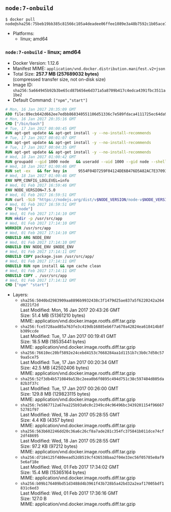 ## `node:7-onbuild`

```console
$ docker pull node@sha256:75beb19bb385c81566c105a4deadee06ffee1089e3a48b7592c1b05ace720958
```

-	Platforms:
	-	linux; amd64

### `node:7-onbuild` - linux; amd64

-	Docker Version: 1.12.6
-	Manifest MIME: `application/vnd.docker.distribution.manifest.v2+json`
-	Total Size: **257.7 MB (257689032 bytes)**  
	(compressed transfer size, not on-disk size)
-	Image ID: `sha256:5a664945b92b3be65cd87b656e6d371a5a8709b417c4edca4391fbc3511a1be2`
-	Default Command: `["npm","start"]`

```dockerfile
# Mon, 16 Jan 2017 20:35:09 GMT
ADD file:89ecb642d662ee7edbb868340551106d51336c7e589fdaca4111725ec64da957 in / 
# Mon, 16 Jan 2017 20:35:16 GMT
CMD ["/bin/bash"]
# Tue, 17 Jan 2017 00:00:45 GMT
RUN apt-get update && apt-get install -y --no-install-recommends 		ca-certificates 		curl 		wget 	&& rm -rf /var/lib/apt/lists/*
# Tue, 17 Jan 2017 00:01:07 GMT
RUN apt-get update && apt-get install -y --no-install-recommends 		bzr 		git 		mercurial 		openssh-client 		subversion 				procps 	&& rm -rf /var/lib/apt/lists/*
# Tue, 17 Jan 2017 00:04:35 GMT
RUN apt-get update && apt-get install -y --no-install-recommends 		autoconf 		automake 		bzip2 		file 		g++ 		gcc 		imagemagick 		libbz2-dev 		libc6-dev 		libcurl4-openssl-dev 		libdb-dev 		libevent-dev 		libffi-dev 		libgdbm-dev 		libgeoip-dev 		libglib2.0-dev 		libjpeg-dev 		libkrb5-dev 		liblzma-dev 		libmagickcore-dev 		libmagickwand-dev 		libmysqlclient-dev 		libncurses-dev 		libpng-dev 		libpq-dev 		libreadline-dev 		libsqlite3-dev 		libssl-dev 		libtool 		libwebp-dev 		libxml2-dev 		libxslt-dev 		libyaml-dev 		make 		patch 		xz-utils 		zlib1g-dev 	&& rm -rf /var/lib/apt/lists/*
# Wed, 18 Jan 2017 01:00:42 GMT
RUN groupadd --gid 1000 node   && useradd --uid 1000 --gid node --shell /bin/bash --create-home node
# Wed, 18 Jan 2017 01:00:46 GMT
RUN set -ex   && for key in     9554F04D7259F04124DE6B476D5A82AC7E37093B     94AE36675C464D64BAFA68DD7434390BDBE9B9C5     0034A06D9D9B0064CE8ADF6BF1747F4AD2306D93     FD3A5288F042B6850C66B31F09FE44734EB7990E     71DCFD284A79C3B38668286BC97EC7A07EDE3FC1     DD8F2338BAE7501E3DD5AC78C273792F7D83545D     B9AE9905FFD7803F25714661B63B535A4C206CA9     C4F0DFFF4E8C1A8236409D08E73BC641CC11F4C8   ; do     gpg --keyserver ha.pool.sks-keyservers.net --recv-keys "$key";   done
# Wed, 18 Jan 2017 01:00:46 GMT
ENV NPM_CONFIG_LOGLEVEL=info
# Wed, 01 Feb 2017 16:59:46 GMT
ENV NODE_VERSION=7.5.0
# Wed, 01 Feb 2017 16:59:51 GMT
RUN curl -SLO "https://nodejs.org/dist/v$NODE_VERSION/node-v$NODE_VERSION-linux-x64.tar.xz"   && curl -SLO "https://nodejs.org/dist/v$NODE_VERSION/SHASUMS256.txt.asc"   && gpg --batch --decrypt --output SHASUMS256.txt SHASUMS256.txt.asc   && grep " node-v$NODE_VERSION-linux-x64.tar.xz\$" SHASUMS256.txt | sha256sum -c -   && tar -xJf "node-v$NODE_VERSION-linux-x64.tar.xz" -C /usr/local --strip-components=1   && rm "node-v$NODE_VERSION-linux-x64.tar.xz" SHASUMS256.txt.asc SHASUMS256.txt   && ln -s /usr/local/bin/node /usr/local/bin/nodejs
# Wed, 01 Feb 2017 16:59:51 GMT
CMD ["node"]
# Wed, 01 Feb 2017 17:14:10 GMT
RUN mkdir -p /usr/src/app
# Wed, 01 Feb 2017 17:14:10 GMT
WORKDIR /usr/src/app
# Wed, 01 Feb 2017 17:14:10 GMT
ONBUILD ARG NODE_ENV
# Wed, 01 Feb 2017 17:14:10 GMT
ONBUILD ENV NODE_ENV $NODE_ENV
# Wed, 01 Feb 2017 17:14:11 GMT
ONBUILD COPY package.json /usr/src/app/
# Wed, 01 Feb 2017 17:14:11 GMT
ONBUILD RUN npm install && npm cache clean
# Wed, 01 Feb 2017 17:14:11 GMT
ONBUILD COPY . /usr/src/app
# Wed, 01 Feb 2017 17:14:12 GMT
CMD ["npm" "start"]
```

-	Layers:
	-	`sha256:5040bd2983909aa8896b9932438c3f1479d25ae837a5f6220242a264d0221f2d`  
		Last Modified: Mon, 16 Jan 2017 20:43:26 GMT  
		Size: 51.4 MB (51361210 bytes)  
		MIME: application/vnd.docker.image.rootfs.diff.tar.gzip
	-	`sha256:fce5728aad85a763fe3c419db16885eb6f7a670a42824ea618414b8fb309ccde`  
		Last Modified: Tue, 17 Jan 2017 00:19:41 GMT  
		Size: 18.5 MB (18535441 bytes)  
		MIME: application/vnd.docker.image.rootfs.diff.tar.gzip
	-	`sha256:76610ec20bf5892e24cebd4153c7668284aa1d1151b7c3b0c7d50c579aa5ce75`  
		Last Modified: Tue, 17 Jan 2017 00:20:34 GMT  
		Size: 42.5 MB (42502406 bytes)  
		MIME: application/vnd.docker.image.rootfs.diff.tar.gzip
	-	`sha256:52f3db4b5710849a53bc2eea0b6f0895c494d751c38c597404d805da82b3f37c`  
		Last Modified: Tue, 17 Jan 2017 00:26:00 GMT  
		Size: 129.8 MB (129823115 bytes)  
		MIME: application/vnd.docker.image.rootfs.diff.tar.gzip
	-	`sha256:7e5867712a67ea225b93a0c0c2349cd4c96496bc3439201154f9666752781f97`  
		Last Modified: Wed, 18 Jan 2017 05:28:55 GMT  
		Size: 4.4 KB (4357 bytes)  
		MIME: application/vnd.docker.image.rootfs.diff.tar.gzip
	-	`sha256:563b602246dd20c36a6c26cf8a7ade281c354fc375841b011dce74cf2df48695`  
		Last Modified: Wed, 18 Jan 2017 05:28:55 GMT  
		Size: 97.2 KB (97212 bytes)  
		MIME: application/vnd.docker.image.rootfs.diff.tar.gzip
	-	`sha256:d7184125f480eead52d8519cf436538baa2f04e33ec56f05785e0af95e6af18e`  
		Last Modified: Wed, 01 Feb 2017 17:34:02 GMT  
		Size: 15.4 MB (15365164 bytes)  
		MIME: application/vnd.docker.image.rootfs.diff.tar.gzip
	-	`sha256:b09b176409bd51d3488d4b3961f43b728b5a42bd32a2eaf17005bdf1831c6ed3`  
		Last Modified: Wed, 01 Feb 2017 17:36:16 GMT  
		Size: 127.0 B  
		MIME: application/vnd.docker.image.rootfs.diff.tar.gzip
